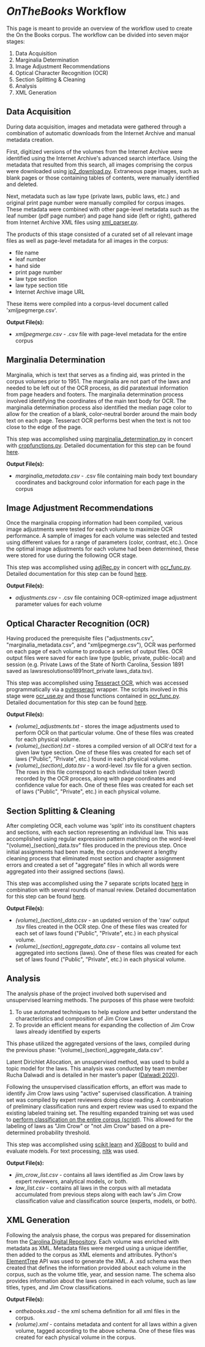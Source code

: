 # *OnTheBooks* Workflow
This page is meant to provide an overview of the workflow used to create the On the Books corpus. The workflow can be divided into seven major stages:

1. Data Acquisition
2. Marginalia Determination
3. Image Adjustment Recommendations
4. Optical Character Recognition (OCR)
5. Section Splitting & Cleaning
6. Analysis
7. XML Generation

## Data Acquisition
During data acquisition, images and metadata were gathered through a combination of automatic downloads from the Internet Archive and manual metadata creation.

First, digitized versions of the volumes from the Internet Archive were identified using the Internet Archive's advanced search interface. Using the metadata that resulted from this search, all images comprising the corpus were downloaded using [jp2_download.py](https://github.com/UNC-Libraries-data/OnTheBooks/blob/master/code/data_acquisition/jp2_download.py). Extraneous page images, such as blank pages or those containing tables of contents, were manually identified and deleted.

Next, metadata such as law type (private laws, public laws, etc.) and original print page number were manually compiled for corpus images. These metadata were combined with other page-level metadata such as the leaf number (pdf page number) and page hand side (left or right), gathered from Internet Archive XML files using [xml_parser.py](https://github.com/UNC-Libraries-data/OnTheBooks/blob/master/code/data_acquisition/xml_parser.py).

The products of this stage consisted of a curated set of all relevant image files as well as page-level metadata for all images in the corpus:
* file name
* leaf number
* hand side
* print page number
* law type section
* law type section title
* Internet Archive image URL

These items were compiled into a corpus-level document called 'xmljpegmerge.csv'.

**Output File(s):**
* *xmljpegmerge.csv* - .csv file with page-level metadata for the entire corpus

## Marginalia Determination
Marginalia, which is text that serves as a finding aid, was printed in the corpus volumes prior to 1951. The marginalia are not part of the laws and needed to be left out of the OCR process, as did paratextual information from page headers and footers. The marginalia determination process involved identifying the coordinates of the main text body for OCR. The marginalia determination process also identified the median page color to allow for the creation of a blank, color-neutral border around the main body text on each page. Tesseract OCR performs best when the text is not too close to the edge of the page.

This step was accomplished using [marginalia_determination.py](https://github.com/UNC-Libraries-data/OnTheBooks/blob/master/code/marginalia/marginalia_determination.py) in concert with [cropfunctions.py](https://github.com/UNC-Libraries-data/OnTheBooks/blob/master/code/marginalia/cropfunctions.py). Detailed documentation for this step can be found [here](https://github.com/UNC-Libraries-data/OnTheBooks/blob/master/examples/marginalia_determination/marginalia_determination.ipynb).

**Output File(s):**
* *marginalia_metadata.csv* - .csv file containing main body text boundary coordinates and background color information for each page in the corpus

## Image Adjustment Recommendations
Once the marginalia cropping information had been compiled, various image adjustments were tested for each volume to maximize OCR performance. A sample of images for each volume was selected and tested using different values for a range of parameters (color, contrast, etc.). Once the optimal image adjustments for each volume had been determined, these were stored for use during the following OCR stage.

This step was accomplished using [adjRec.py](https://github.com/UNC-Libraries-data/OnTheBooks/blob/master/code/ocr/adjRec.py) in concert with [ocr_func.py](https://github.com/UNC-Libraries-data/OnTheBooks/blob/master/code/ocr/ocr_func.py). Detailed documentation for this step can be found [here](https://github.com/UNC-Libraries-data/OnTheBooks/blob/master/examples/adjustment_recommendation/adjRec.ipynb).

**Output File(s):**
* *adjustments.csv* - .csv file containing OCR-optimized image adjustment parameter values for each volume

## Optical Character Recognition (OCR)
Having produced the prerequisite files ("adjustments.csv", "marginalia_metadata.csv", and "xmljpegmerge.csv"), OCR was performed on each page of each volume to produce a series of output files. OCR output files were saved for each law type (public, private, public-local) and session (e.g. Private Laws of the State of North Carolina, Session 1891 saved as lawsresolutionso1891nort_private laws_data.tsv).

This step was accomplished using [Tesseract OCR](https://github.com/UB-Mannheim/tesseract/wiki), which was accessed programmatically via a [pytesseract](https://pypi.org/project/pytesseract/) wrapper. The scripts involved in this stage were [ocr_use.py](https://github.com/UNC-Libraries-data/OnTheBooks/blob/master/code/ocr/ocr_use.py) and those functions contained in [ocr_func.py](https://github.com/UNC-Libraries-data/OnTheBooks/blob/master/code/ocr/ocr_func.py). Detailed documentation for this step can be found [here](https://github.com/UNC-Libraries-data/OnTheBooks/blob/master/examples/ocr/ocr_use.ipynb).

**Output File(s):**
* *(volume)_adjustments.txt* - stores the image adjustments used to perform OCR on that particular volume. One of these files was created for each physical volume.
* *(volume)_(section).txt* - stores a compiled version of all OCR'd text for a given law type section. One of these files was created for each set of laws ("Public", "Private", etc.) found in each physical volume.
* *(volume)_(section)_data.tsv* - a word-level .tsv file for a given section. The rows in this file correspond to each individual token (word) recorded by the OCR process, along with page coordinates and confidence value for each. One of these files was created for each set of laws ("Public", "Private", etc.) in each physical volume.

## Section Splitting & Cleaning
After completing OCR, each volume was 'split' into its constituent chapters and sections, with each section representing an individual law. This was accomplished using regular expression pattern matching on the word-level "(volume)_(section)_data.tsv" files produced in the previous step. Once initial assignments had been made, the corpus underwent a lengthy cleaning process that eliminated most section and chapter assignment errors and created a set of "aggregate" files in which all words were aggregated into their assigned sections (laws).

This step was accomplished using the 7 separate scripts located [here](https://github.com/UNC-Libraries-data/OnTheBooks/tree/master/code/split_cleanup) in combination with several rounds of manual review. Detailed documentation for this step can be found [here](https://github.com/UNC-Libraries-data/OnTheBooks/blob/master/examples/split_cleanup/split_cleanup.ipynb).

**Output File(s):**
* *(volume)_(section)_data.csv* - an updated version of the 'raw' output .tsv files created in the OCR step. One of these files was created for each set of laws found ("Public", "Private", etc.) in each physical volume.
* *(volume)_(section)_aggregate_data.csv* - contains all volume text aggregated into sections (laws). One of these files was created for each set of laws found ("Public", "Private", etc.) in each physical volume.

## Analysis
The analysis phase of the project involved both supervised and unsupervised learning methods. The purposes of this phase were twofold:
1. To use automated techniques to help explore and better understand the characteristics and composition of Jim Crow Laws
2. To provide an efficient means for expanding the collection of Jim Crow laws already identified by experts

This phase utilized the aggregated versions of the laws, compiled during the previous phase: "(volume)_(section)_aggregate_data.csv".

Latent Dirichlet Allocation, an unsupervised method, was used to build a topic model for the laws. This analysis was conducted by team member Rucha Dalwadi and is detailed in her master’s paper ([Dalwadi 2020](https://doi.org/10.17615/tksc-t217)).

Following the unsupervised classification efforts, an effort was made to identify Jim Crow laws using "active" supervised classification. A training set was compiled by expert reviewers doing close reading. A combination of preliminary classification runs and expert review was used to expand the existing labeled training set. The resulting expanded training set was used to [perform classification on the entire corpus (script)](https://unc-libraries-data.github.io/OnTheBooks/code/classification/Model_Aug2020.html). This allowed for the labeling of laws as "Jim Crow" or "not Jim Crow" based on a pre-determined probability threshold.

This step was accomplished using [scikit learn](https://scikit-learn.org/) and [XGBoost](https://xgboost.readthedocs.io/) to build and evaluate models. For text processing, [nltk](https://www.nltk.org/) was used.

**Output File(s):**
* *jim_crow_list.csv* - contains all laws identified as Jim Crow laws by expert reviewers, analytical models, or both.
* *law_list.csv* - contains all laws in the corpus with all metadata accumulated from previous steps along with each law's Jim Crow classification value and classification source (experts, models, or both).

## XML Generation
Following the analysis phase, the corpus was prepared for dissemination from the [Carolina Digital Repository](https://doi.org/10.17615/5c4g-sd44). Each volume was enriched with metadata as XML. Metadata files were merged using a unique identifier, then added to the corpus as XML elements and attributes. Python's [ElementTree](https://docs.python.org/3/library/xml.etree.elementtree.html) API was used to generate the XML. A .xsd schema was then created that defines the information provided about each volume in the corpus, such as the volume title, year, and session name. The schema also provides information about the laws contained in each volume, such as law titles, types, and Jim Crow classifications.

**Output File(s):**
* *onthebooks.xsd* - the xml schema definition for all xml files in the corpus.
* *(volume).xml* - contains metadata and content for all laws within a given volume, tagged according to the above schema. One of these files was created for each physical volume in the corpus.
